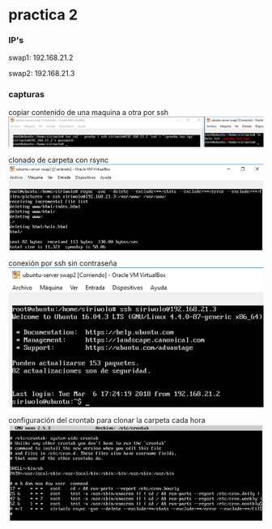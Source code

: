 # practica 2

### IP's
swap1: 192.168.21.2

swap2: 192.168.21.3

### capturas
copiar contenido de una maquina a otra por ssh  
![copar ssh](./cpiarPorSsh.PNG)

clonado de carpeta con rsync  
![clonado por rsync](./clonadoDeCarpeta.PNG)

conexión por ssh sin contraseña  
![conexion ssh sin contrasenia](./conexionSshSinContrasenia.PNG)

configuración del crontab para clonar la carpeta cada hora  
![rsync cada hora](./contrab.PNG)

